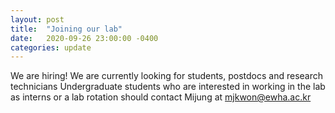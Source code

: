 ```yaml
---
layout: post
title:  "Joining our lab"
date:   2020-09-26 23:00:00 -0400
categories: update
---
```

We are hiring!
We are currently looking for students, postdocs and research technicians
Undergraduate students who are interested in working in the lab as interns or a lab rotation should contact Mijung at mjkwon@ewha.ac.kr

